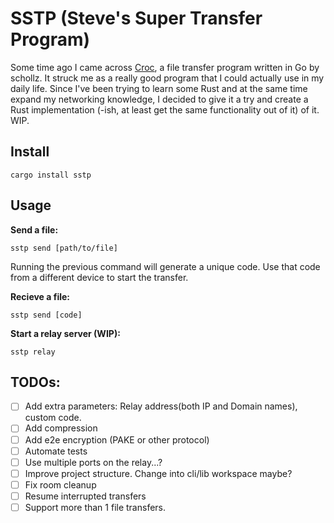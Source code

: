 # SSTP (Steve's Super Transfer Program) 

Some time ago I came across [Croc](https://github.com/schollz/croc), a file transfer program written in Go by schollz. It struck me as a really good program that I could actually use in my daily life.
Since I've been trying to learn some Rust and at the same time expand my networking knowledge, I decided to give it a try and create a Rust implementation (-ish, at least get the same functionality out of it) of it. WIP.

## Install
```
cargo install sstp
```

## Usage
**Send a file:**
```
sstp send [path/to/file]
```
Running the previous command will generate a unique code. Use that code from a different device to start the transfer.

**Recieve a file:**
```
sstp send [code]
```

**Start a relay server (WIP):**
```
sstp relay
```

## TODOs:
- [ ] Add extra parameters: Relay address(both IP and Domain names), custom code.
- [ ] Add compression
- [ ] Add e2e encryption (PAKE or other protocol)
- [ ] Automate tests
- [ ] Use multiple ports on the relay...?
- [ ] Improve project structure. Change into cli/lib workspace maybe?
- [ ] Fix room cleanup
- [ ] Resume interrupted transfers
- [ ] Support more than 1 file transfers.
